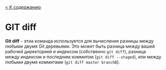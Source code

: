 [< К содержанию](./Readme.md)

# GIT diff

**Git diff** - этиа команда используется для вычисления разницы между любыми двумя Git деревьями. Это может быть разница между вашей рабочей директорией и индексом (собственно `git diff`), разница между индексом и последним коммитом (`git diff --staged`), или между любыми двумя коммитами  (`git diff master branchB`).